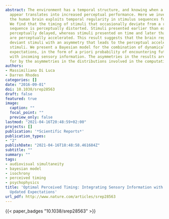 ```yaml
---
abstract: The environment has a temporal structure, and knowing when a stimulus will
  appear translates into increased perceptual performance. Here we investigated how
  the human brain exploits temporal regularity in stimulus sequences for perception.
  We find that the timing of stimuli that occasionally deviate from a regularly paced
  sequence is perceptually distorted. Stimuli presented earlier than expected are
  perceptually delayed, whereas stimuli presented on time and later than expected
  are perceptually accelerated. This result suggests that the brain regularizes slightly
  deviant stimuli with an asymmetry that leads to the perceptual acceleration of expected
  stimuli. We present a Bayesian model for the combination of dynamically-updated
  expectations, in the form of a priori probability of encountering future stimuli,
  with incoming sensory information. The asymmetries in the results are accounted
  for by the asymmetries in the distributions involved in the computational process.
authors:
- Massimiliano Di Luca
- Darren Rhodes
categories: []
date: "2016-09-01"
doi: 10.1038/srep28563
draft: false
featured: true
image:
  caption: ""
  focal_point: ""
  preview_only: false
lastmod: "2021-04-16T20:48:59+02:00"
projects: []
publication: '*Scientific Reports*'
publication_types:
- "2"
publishDate: "2021-04-16T18:48:58.461684Z"
subtitle: ""
summary: ""
tags:
- audiovisual simultaneity
- bayesian model
- isochrony
- perceived timing
- psychophysics
title: 'Optimal Perceived Timing: Integrating Sensory Information with Dynamically
  Updated Expectations'
url_pdf: http://www.nature.com/articles/srep28563
---
```



{{< paper_badges "10.1038/srep28563" >}}
